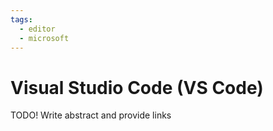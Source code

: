 ```yaml
---
tags:
  - editor
  - microsoft
---
```

# Visual Studio Code (VS Code)

TODO! Write abstract and provide links